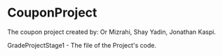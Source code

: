 # CouponProject
The coupon project created by: Or Mizrahi, Shay Yadin, Jonathan Kaspi.

GradeProjectStage1 - The file of the Project's code.

